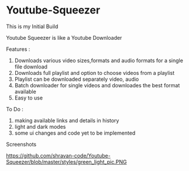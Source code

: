 # Youtube-Squeezer

This is my Initial Build

Youtube Squeezer is like a Youtube Downloader

Features :

1. Downloads various video sizes,formats and audio formats for a single file download
2. Downloads full playlist and option to choose videos from a playlist
3. Playlist can be downloaded separately video, audio
4. Batch downloader for single videos and downloades the best format available
5. Easy to use

To Do :

1. making available links and details in history
2. light and dark modes
3. some ui changes and code yet to be implemented


Screenshots

https://github.com/shravan-code/Youtube-Squeezer/blob/master/styles/green_light_pic.PNG

